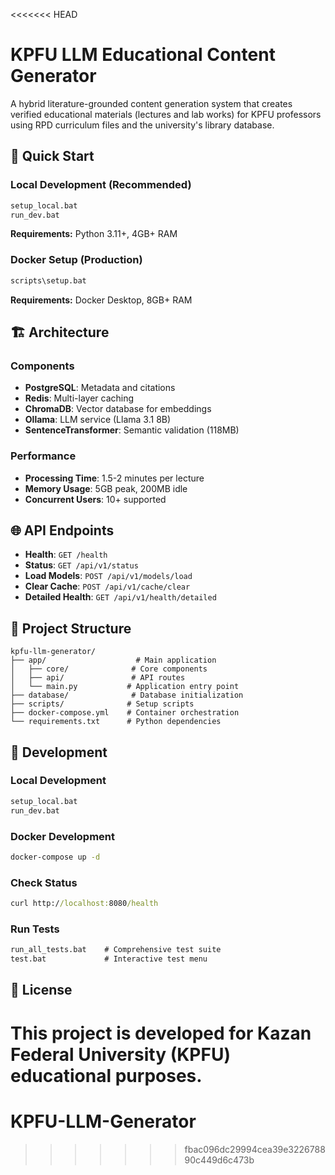 <<<<<<< HEAD
# KPFU LLM Educational Content Generator

A hybrid literature-grounded content generation system that creates verified educational materials (lectures and lab works) for KPFU professors using RPD curriculum files and the university's library database.

## 🚀 Quick Start

### Local Development (Recommended)
```cmd
setup_local.bat
run_dev.bat
```
**Requirements:** Python 3.11+, 4GB+ RAM

### Docker Setup (Production)
```cmd
scripts\setup.bat
```
**Requirements:** Docker Desktop, 8GB+ RAM

## 🏗️ Architecture

### Components
- **PostgreSQL**: Metadata and citations
- **Redis**: Multi-layer caching
- **ChromaDB**: Vector database for embeddings
- **Ollama**: LLM service (Llama 3.1 8B)
- **SentenceTransformer**: Semantic validation (118MB)

### Performance
- **Processing Time**: 1.5-2 minutes per lecture
- **Memory Usage**: 5GB peak, 200MB idle
- **Concurrent Users**: 10+ supported

## 🌐 API Endpoints

- **Health**: `GET /health`
- **Status**: `GET /api/v1/status`
- **Load Models**: `POST /api/v1/models/load`
- **Clear Cache**: `POST /api/v1/cache/clear`
- **Detailed Health**: `GET /api/v1/health/detailed`

## 📁 Project Structure

```
kpfu-llm-generator/
├── app/                    # Main application
│   ├── core/              # Core components
│   ├── api/               # API routes
│   └── main.py           # Application entry point
├── database/              # Database initialization
├── scripts/              # Setup scripts
├── docker-compose.yml    # Container orchestration
└── requirements.txt      # Python dependencies
```

## 🔧 Development

### Local Development
```cmd
setup_local.bat
run_dev.bat
```

### Docker Development
```cmd
docker-compose up -d
```

### Check Status
```cmd
curl http://localhost:8080/health
```

### Run Tests
```cmd
run_all_tests.bat    # Comprehensive test suite
test.bat             # Interactive test menu
```

## 📄 License

This project is developed for Kazan Federal University (KPFU) educational purposes.
=======
# KPFU-LLM-Generator
>>>>>>> fbac096dc29994cea39e322678890c449d6c473b
